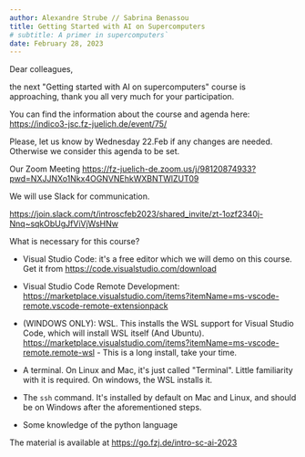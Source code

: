 ```yaml
---
author: Alexandre Strube // Sabrina Benassou
title: Getting Started with AI on Supercomputers 
# subtitle: A primer in supercomputers`
date: February 28, 2023
---
```


Dear colleagues,

the next "Getting started with AI on supercomputers" course is approaching, thank you all very much for your participation.

You can find the information about the course and agenda here:
https://indico3-jsc.fz-juelich.de/event/75/

Please, let us know by Wednesday 22.Feb if any changes are needed.
Otherwise we consider this agenda to be set.

Our Zoom Meeting
https://fz-juelich-de.zoom.us/j/98120874933?pwd=NXJJNXo1Nkx4OGNVNEhkWXBNTWlZUT09

We will use Slack for communication. 

https://join.slack.com/t/introscfeb2023/shared_invite/zt-1ozf2340j-Nnq~sqkObUgJfViVjWsHNw


What is necessary for this course?

- Visual Studio Code: it's a free editor which we will demo on this course. Get it from https://code.visualstudio.com/download

- Visual Studio Code Remote Development: https://marketplace.visualstudio.com/items?itemName=ms-vscode-remote.vscode-remote-extensionpack

- (WINDOWS ONLY): WSL. This installs the WSL support for Visual Studio Code, which will install WSL itself (And Ubuntu). https://marketplace.visualstudio.com/items?itemName=ms-vscode-remote.remote-wsl - This is a long install, take your time.

- A terminal. On Linux and Mac, it's just called "Terminal". Little familiarity with it is required. On windows, the WSL installs it.

- The `ssh` command. It's installed by default on Mac and Linux, and should be on Windows after the aforementioned steps.

- Some knowledge of the python language


The material is available at https://go.fzj.de/intro-sc-ai-2023

